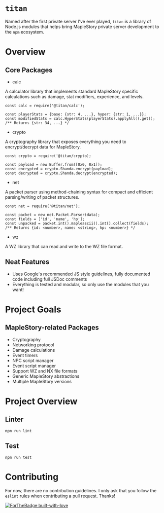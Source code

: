 # `titan`

Named after the first private server I've ever played, `titan` is a library of Node.js modules that helps bring MapleStory private server development to the `npm` ecosystem.

# Overview

## Core Packages
* calc

A calculator library that implements standard MapleStory specific calculations such as damage, stat modifiers, experience, and levels.

```node
const calc = require('@titan/calc');

const playerStats = {base: {str: 4, ...}, hyper: {str: 1, ...}};
const modifiedStats = calc.HyperStats(playerStats).applyAll().get();
/** Returns {str: 34, ...} */
```

* crypto

A cryptography library that exposes everything you need to encrypt/decrypt data for MapleStory.

```node
const crypto = require('@titan/crypto);

const payload = new Buffer.from([0x0, 0x1]);
const encrypted = crypto.Shanda.encrypt(payload);
const decrypted = crypto.Shanda.decrypt(encrypted);
```

* net

A packet parser using method-chaining syntax for compact and efficient parsing/writing of packet structures.

```node
const net = require('@titan/net');

const packet = new net.Packet.Parser(data);
const fields = ['id', 'name', 'hp'];
const unpacked = packet.int().mapleascii().int().collect(fields);
/** Returns {id: <number>, name: <string>, hp: <number>} */
```

* wz

A WZ library that can read and write to the WZ file format.

## Neat Features
* Uses Google's recommended JS style guidelines, fully documented code including full JSDoc comments
* Everything is tested and modular, so only use the modules that you want!

# Project Goals

## MapleStory-related Packages
* Cryptography
* Networking protocol
* Damage calculations
* Event timers
* NPC script manager
* Event script manager
* Support WZ and NX file formats
* Generic MapleStory abstractions
* Multiple MapleStory versions

# Project Overview

## Linter

```
npm run lint
```

## Test

```
npm run test
```

# Contributing

For now, there are no contribution guidelines. I only ask that you follow the `eslint` rules when contributing a pull request. Thanks!

[![ForTheBadge built-with-love](http://ForTheBadge.com/images/badges/built-with-love.svg)](https://GitHub.com/Naereen/)